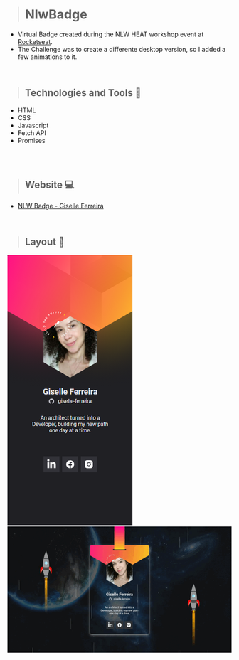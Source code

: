 ># NlwBadge

+ Virtual Badge created during the NLW HEAT workshop event at [Rocketseat](https://www.rocketseat.com.br/). 
+ The Challenge was to create a differente desktop version, so I added a few animations to it.
 
<br>

>## Technologies and Tools 🧰
+ HTML
+ CSS
+ Javascript
+ Fetch API
+ Promises

<br>

<br>

>## Website 💻
+ [NLW Badge - Giselle Ferreira](https://nlw-badge-giselle.netlify.app/)

<br>

>## Layout 🎥

<img src="https://github.com/giselle-ferreira/NlwBadge/blob/main/images/nlw-badge-giselle.png" />
<img src="https://github.com/giselle-ferreira/NlwBadge/blob/main/images/nlw-giselle.gif" />

>



